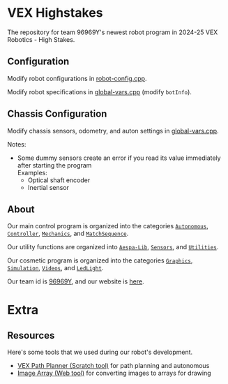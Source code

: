 # VEX Highstakes

The repository for team 96969Y's newest robot program in 2024-25 VEX Robotics - High Stakes.

## Configuration

Modify robot configurations in [robot-config.cpp](./src/robot-config.cpp).

Modify robot specifications in [global-vars.cpp](./src/global-vars.cpp) (modify `botInfo`).

## Chassis Configuration

Modify chassis sensors, odometry, and auton settings in [global-vars.cpp](./src/global-vars.cpp).

Notes:

- Some dummy sensors create an error if you read its value immediately after starting the program<br>
	Examples:
	- Optical shaft encoder
	- Inertial sensor

## About

Our main control program is organized into the categories [`Autonomous`](./include/Autonomous/), [`Controller`](./include/Controller/), [`Mechanics`](./include/Mechanics/), and [`MatchSequence`](./include/MatchSequence/).

Our utility functions are organized into [`Aespa-Lib`](./include/Aespa-Lib/), [`Sensors`](./include/Sensors/), and [`Utilities`](./include/Utilities/).

Our cosmetic program is organized into the categories [`Graphics`](./include/Graphics/), [`Simulation`](./include/Simulation/), [`Videos`](./include/Videos/), and [`LedLight`](./include/LedLight/).

Our team id is [96969Y](https://www.robotevents.com/teams/VRC/96969Y), and our website is [here](https://mariochao.github.io/vex-pas1/).

# Extra

## Resources

Here's some tools that we used during our robot's development.
- [VEX Path Planner (Scratch tool)](https://scratch.mit.edu/projects/921506148/) for path planning and autonomous
- [Image Array (Web tool)](https://mariochao.github.io/image-array/) for converting images to arrays for drawing
